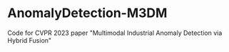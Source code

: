# AnomalyDetection-M3DM
Code for CVPR 2023 paper "Multimodal Industrial Anomaly Detection via Hybrid Fusion"
